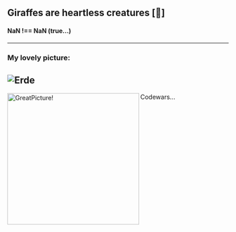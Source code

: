 ## Giraffes are heartless creatures [:giraffe:]
#### NaN !== NaN (true...) ####
---
### My lovely picture:

![Erde](https://pbs.twimg.com/media/EXLKoxzXkAAOS0W.jpg)
---

<img align="left" width="300px" alt="GreatPicture!" src="https://www.codewars.com/users/Ivan-Corporation/badges/large"/> Codewars...

